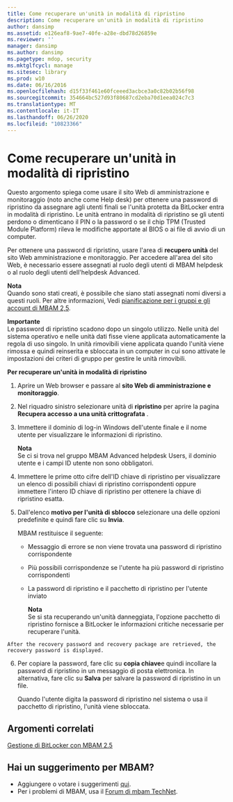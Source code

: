 ```yaml
---
title: Come recuperare un'unità in modalità di ripristino
description: Come recuperare un'unità in modalità di ripristino
author: dansimp
ms.assetid: e126eaf8-9ae7-40fe-a28e-dbd78d26859e
ms.reviewer: ''
manager: dansimp
ms.author: dansimp
ms.pagetype: mdop, security
ms.mktglfcycl: manage
ms.sitesec: library
ms.prod: w10
ms.date: 06/16/2016
ms.openlocfilehash: d15f33f461e60fceeed3acbce3a0c82b02b56f98
ms.sourcegitcommit: 354664bc527d93f80687cd2eba70d1eea024c7c3
ms.translationtype: MT
ms.contentlocale: it-IT
ms.lasthandoff: 06/26/2020
ms.locfileid: "10823366"
---
```

# Come recuperare un'unità in modalità di ripristino


Questo argomento spiega come usare il sito Web di amministrazione e monitoraggio (noto anche come Help desk) per ottenere una password di ripristino da assegnare agli utenti finali se l'unità protetta da BitLocker entra in modalità di ripristino. Le unità entrano in modalità di ripristino se gli utenti perdono o dimenticano il PIN o la password o se il chip TPM (Trusted Module Platform) rileva le modifiche apportate al BIOS o ai file di avvio di un computer.

Per ottenere una password di ripristino, usare l'area di **recupero unità** del sito Web amministrazione e monitoraggio. Per accedere all'area del sito Web, è necessario essere assegnati al ruolo degli utenti di MBAM helpdesk o al ruolo degli utenti dell'helpdesk Advanced.

**Nota**  
Quando sono stati creati, è possibile che siano stati assegnati nomi diversi a questi ruoli. Per altre informazioni, Vedi [pianificazione per i gruppi e gli account di MBAM 2,5](planning-for-mbam-25-groups-and-accounts.md#bkmk-helpdesk-roles).



**Importante**  
Le password di ripristino scadono dopo un singolo utilizzo. Nelle unità del sistema operativo e nelle unità dati fisse viene applicata automaticamente la regola di uso singolo. In unità rimovibili viene applicata quando l'unità viene rimossa e quindi reinserita e sbloccata in un computer in cui sono attivate le impostazioni dei criteri di gruppo per gestire le unità rimovibili.



**Per recuperare un'unità in modalità di ripristino**

1.  Aprire un Web browser e passare al **sito Web di amministrazione e monitoraggio**.

2.  Nel riquadro sinistro selezionare unità di **ripristino** per aprire la pagina **Recupera accesso a una unità crittografata** .

3.  Immettere il dominio di log-in Windows dell'utente finale e il nome utente per visualizzare le informazioni di ripristino.

    **Nota**  
    Se ci si trova nel gruppo MBAM Advanced helpdesk Users, il dominio utente e i campi ID utente non sono obbligatori.



4.  Immettere le prime otto cifre dell'ID chiave di ripristino per visualizzare un elenco di possibili chiavi di ripristino corrispondenti oppure immettere l'intero ID chiave di ripristino per ottenere la chiave di ripristino esatta.

5.  Dall'elenco **motivo per l'unità di sblocco** selezionare una delle opzioni predefinite e quindi fare clic su **Invia**.

    MBAM restituisce il seguente:

    -   Messaggio di errore se non viene trovata una password di ripristino corrispondente

    -   Più possibili corrispondenze se l'utente ha più password di ripristino corrispondenti

    -   La password di ripristino e il pacchetto di ripristino per l'utente inviato

        **Nota**  
        Se si sta recuperando un'unità danneggiata, l'opzione pacchetto di ripristino fornisce a BitLocker le informazioni critiche necessarie per recuperare l'unità.



~~~
After the recovery password and recovery package are retrieved, the recovery password is displayed.
~~~

6. Per copiare la password, fare clic su **copia chiave**e quindi incollare la password di ripristino in un messaggio di posta elettronica. In alternativa, fare clic su **Salva** per salvare la password di ripristino in un file.

   Quando l'utente digita la password di ripristino nel sistema o usa il pacchetto di ripristino, l'unità viene sbloccata.



## Argomenti correlati


[Gestione di BitLocker con MBAM 2.5](performing-bitlocker-management-with-mbam-25.md)



## Hai un suggerimento per MBAM?
- Aggiungere o votare i suggerimenti [qui](http://mbam.uservoice.com/forums/268571-microsoft-bitlocker-administration-and-monitoring). 
- Per i problemi di MBAM, usa il [Forum di mbam TechNet](https://social.technet.microsoft.com/Forums/home?forum=mdopmbam). 





